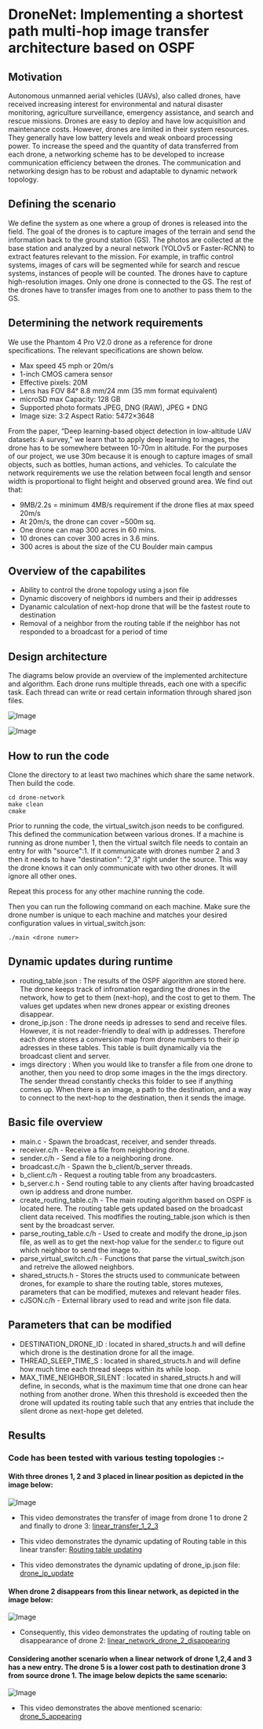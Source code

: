 # DroneNet: Implementing a shortest path multi-hop image transfer architecture based on OSPF 

## Motivation
Autonomous unmanned aerial vehicles (UAVs), also called drones, have received increasing interest for environmental and natural disaster monitoring, agriculture surveillance, emergency assistance, and search and rescue missions. Drones are easy to deploy and have low acquisition and maintenance costs. However, drones are limited in their system resources. They generally have low battery levels and weak onboard processing power. To increase the speed and the quantity of data transferred from each drone, a networking scheme has to be developed to increase communication efficiency between the drones. The communication and networking design has to be robust and adaptable to dynamic network topology. 

## Defining the scenario
We define the system as one where a group of drones is released into the field. The goal of the drones is to capture images of the terrain and send the information back to the ground station (GS). The photos are collected at the base station and analyzed by a neural network (YOLOv5 or Faster-RCNN) to extract features relevant to the mission. For example, in traffic control systems, images of cars will be segmented while for search and rescue systems, instances of people will be counted. The drones have to capture high-resolution images. Only one drone is connected to the GS. The rest of the drones have to transfer images from one to another to pass them to the GS.  

## Determining the network requirements
We use the Phantom 4 Pro V2.0 drone as a reference for drone specifications. 
The relevant specifications are shown below. 
- Max speed 45 mph or 20m/s
- 1-inch CMOS camera sensor
- Effective pixels: 20M
- Lens has FOV 84° 8.8 mm/24 mm (35 mm format equivalent)
- microSD max Capacity: 128 GB
- Supported photo formats JPEG, DNG (RAW), JPEG + DNG
- Image size: 3:2 Aspect Ratio: 5472×3648

From the paper, “Deep learning-based object detection in low-altitude UAV datasets: A survey,” we learn that to apply deep learning to images, the drone has to be somewhere between 10-70m in altitude. For the purposes of our project, we use 30m because it is enough to capture images of small objects, such as bottles, human actions, and vehicles. To calculate the network requirements we use the relation between focal length and sensor width is proportional to flight height and observed ground area. We find out that:
- 9MB/2.2s = minimum 4MB/s requirement if the drone flies at max speed 20m/s
- At 20m/s, the drone can cover ~500m sq. 
- One drone can map 300 acres in 60 mins. 
- 10 drones can cover 300 acres in 3.6 mins. 
- 300 acres is about the size of the CU Boulder main campus

## Overview of the capabilites
- Ability to control the drone topology using a json file
- Dynamic discovery of neighbors id numbers and their ip addresses
- Dyanamic calculation of next-hop drone that will be the fastest route to destination
- Removal of a neighbor from the routing table if the neighbor has not responded to a broadcast for a period of time

## Design architecture
The diagrams below provide an overview of the implemented architecture  and algorithm. Each drone runs multiple threads, each one with a specific task. Each thread can write or read certain information through shared json files. 

![Image](final_report_imgs/diagram1.png)

![Image](final_report_imgs/diagram2.png)

## How to run the code
Clone the directory to at least two machines which share the same network. Then build the code.
```
cd drone-network
make clean
cmake
```

Prior to running the code, the virtual_switch.json needs to be configured. This defined the communication between various drones. If a machine is running as drone number 1, then the virtual switch file needs to contain an entry for with "source":1. If it communicate with drones number 2 and 3 then it needs to have "destination": "2,3" right under the source. This way the drone knows it can only communicate with two other drones. It will ignore all other ones. 

Repeat this process for any other machine running the code. 

Then you can run the following command on each machine. Make sure the drone number is unique to each machine and matches your desired configuration values in virtual_switch.json:
```
./main <drone numer>
```

## Dynamic updates during runtime
- routing_table.json : The results of the OSPF algorithm are stored here. The drone keeps track of infromation regarding the drones in the network, how to get to them (next-hop), and the cost to get to them. The values get updates when new drones appear or existing dreones disappear. 
- drone_ip.json : The drone needs ip adresses to send and receive files. However, it is not reader-friendly to deal with ip addresses. Therefore each drone stores a conversion map from drone numbers to their ip adresses in these tables. This table is built dynamically via the broadcast client and server. 
- imgs directory : When you would like to transfer a file from one drone to another, then you need to drop some images in the the imgs directory. The sender thread constantly checks this folder to see if anything comes up. When there is an image, a path to the destination, and a way to connect to the next-hop to the destination, then it sends the image. 

## Basic file overview
- main.c - Spawn the broadcast, receiver, and sender threads.
- receiver.c/h - Receive a file from neighboring drone.
- sender.c/h - Send a file to a neighboring drone. 
- broadcast.c/h - Spawn the b_client/b_server threads. 
- b_client.c/h - Request a routing table from any broadcasters. 
- b_server.c.h - Send routing table to any clients after having broadcasted own ip address and drone number.
- create_routing_table.c/h - The main routing algorithm based on OSPF is located here. The routing table gets updated based on the broadcast client data received. This modfifies the routing_table.json which is then sent by the broadcast server. 
- parse_routing_table.c/h - Used to create and modify the drone_ip.json file, as well as to get the next-hop value for the sender.c to figure out which neighbor to send the image to.
- parse_virtual_switch.c/h - Functions that parse the virtual_switch.json and retreive the allowed neighbors. 
- shared_structs.h - Stores the structs used to communicate between drones, for example to share the routing table, stores mutexes, parameters that can be modified, mutexes and relevant header files. 
- cJSON.c/h - External library used to read and write json file data.

## Parameters that can be modified
- DESTINATION_DRONE_ID : located in shared_structs.h and will define which drone is the destination drone for all the image. 
- THREAD_SLEEP_TIME_S : located in shared_structs.h and will define how much time each thread sleeps within its while loop.  
- MAX_TIME_NEIGHBOR_SILENT : located in shared_structs.h and will define, in seconds, what is the maximum time that one drone can hear nothing from another drone. When this threshold is exceeded then the drone will updated its routing table such that any entries that include the silent drone as next-hope get deleted.

## Results
### Code has been tested with various testing topologies :-
#### With three drones 1, 2 and 3 placed in linear position as depicted in the image below:
![Image](final_report_imgs/Linear_drone.drawio.png)

- This video demonstrates the transfer of image from drone 1 to drone 2 and finally to drone 3: [linear_transfer_1_2_3](https://drive.google.com/drive/folders/1Z6mlZ10ViU_TeDT_nSIIZ9FK4-VjXCPe)

- This video demonstrates the dynamic updating of Routing table in this linear transfer:
[Routing table updating](https://drive.google.com/drive/folders/1Z6mlZ10ViU_TeDT_nSIIZ9FK4-VjXCPe)

- This video demonstrates the dynamic updating of drone_ip.json file:
[drone_ip_update](https://drive.google.com/drive/folders/1Z6mlZ10ViU_TeDT_nSIIZ9FK4-VjXCPe)

#### When drone 2 disappears from this linear network, as depicted in the image below:
![Image](final_report_imgs/Drifted_linear_drone.drawio.png)

- Consequently, this video demonstrates the updating of routing table on disappearance of drone 2: [linear_network_drone_2_disappearing](https://drive.google.com/drive/folders/1Z6mlZ10ViU_TeDT_nSIIZ9FK4-VjXCPe)

#### Considering another scenario when a linear network of drone 1,2,4 and 3 has a new entry. The drone 5 is a lower cost path to destination drone 3 from source drone 1. The image below depicts the same scenario:
![Image](final_report_imgs/Linear_drone_5_came_in.drawio.png)

- This video demonstrates the above mentioned scenario: [drone_5_appearing](https://drive.google.com/drive/folders/1Z6mlZ10ViU_TeDT_nSIIZ9FK4-VjXCPe)
